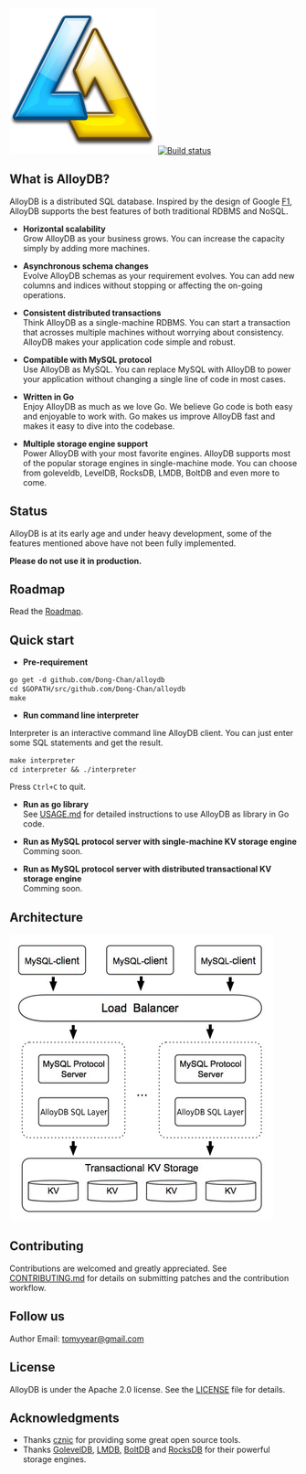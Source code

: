 ![logo](./docs/logo.png)
[![Build status](https://api.travis-ci.org/Dong-Chan/alloydb.svg?branch=master)](https://travis-ci.org/Dong-Chan/alloydb
)
## What is AlloyDB?

AlloyDB is a distributed SQL database.
Inspired by the design of Google [F1](http://research.google.com/pubs/pub41344.html), AlloyDB supports the best features of both traditional RDBMS and NoSQL.

- __Horizontal scalability__  
Grow AlloyDB as your business grows. You can increase the capacity simply by adding more machines.

- __Asynchronous schema changes__  
Evolve AlloyDB schemas as your requirement evolves. You can add new columns and indices without stopping or affecting the on-going operations.

- __Consistent distributed transactions__  
Think AlloyDB as a single-machine RDBMS. You can start a transaction that acrosses multiple machines without worrying about consistency. AlloyDB makes your application code simple and robust.

- __Compatible with MySQL protocol__  
Use AlloyDB as MySQL. You can replace MySQL with AlloyDB to power your application without changing a single line of code in most cases.

- __Written in Go__  
Enjoy AlloyDB as much as we love Go. We believe Go code is both easy and enjoyable to work with. Go makes us improve AlloyDB fast and makes it easy to dive into the codebase.

- __Multiple storage engine support__  
Power AlloyDB with your most favorite engines. AlloyDB supports most of the popular storage engines in single-machine mode. You can choose from goleveldb, LevelDB, RocksDB, LMDB, BoltDB and even more to come.

## Status

AlloyDB is at its early age and under heavy development, some of the features mentioned above have not been fully implemented.

__Please do not use it in production.__

## Roadmap

Read the [Roadmap](./ROADMAP.md).

## Quick start

- __Pre-requirement__  
```
go get -d github.com/Dong-Chan/alloydb
cd $GOPATH/src/github.com/Dong-Chan/alloydb
make
```

- __Run command line interpreter__

Interpreter is an interactive command line AlloyDB client.
You can just enter some SQL statements and get the result.
```
make interpreter
cd interpreter && ./interpreter
```
Press `Ctrl+C` to quit.

- __Run as go library__  
See [USAGE.md](./docs/USAGE.md) for detailed instructions to use AlloyDB as library in Go code.

- __Run as MySQL protocol server with single-machine KV storage engine__  
Comming soon.

- __Run as MySQL protocol server with distributed transactional KV storage engine__  
Comming soon.

## Architecture

![architecture](./docs/architecture.png)

## Contributing
Contributions are welcomed and greatly appreciated. See [CONTRIBUTING.md](./docs/CONTRIBUTING.md)
for details on submitting patches and the contribution workflow.

## Follow us

Author Email: tomyyear@gmail.com

## License
AlloyDB is under the Apache 2.0 license. See the [LICENSE](./LICENSE.md) file for details.

## Acknowledgments
- Thanks [cznic](https://github.com/cznic) for providing some great open source tools.
- Thanks [GolevelDB](https://github.com/syndtr/goleveldb), [LMDB](https://github.com/LMDB/lmdb), [BoltDB](https://github.com/boltdb/bolt) and [RocksDB](https://github.com/facebook/rocksdb) for their powerful storage engines.

